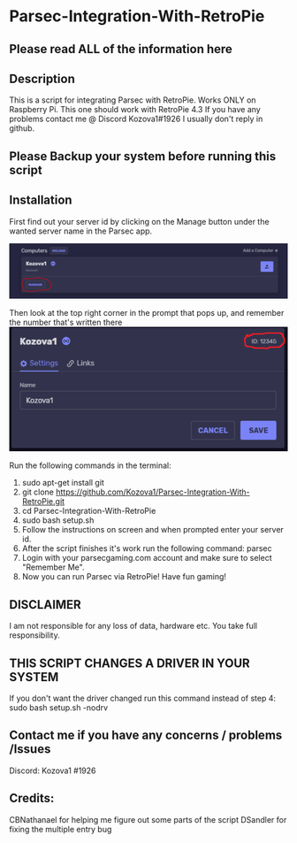 # Parsec-Integration-With-RetroPie
Please read ALL of the information here
---------------

Description
----------------------
This is a script for integrating Parsec with RetroPie.
Works ONLY on Raspberry Pi. 
This one should work with RetroPie 4.3
If you have any problems contact me @ Discord Kozova1#1926
I usually don't reply in github.

Please Backup your system before running this script
---------------------------------------
Installation
----------------------
First find out your server id by clicking on the Manage button under the wanted server name in the Parsec app.

![image 1](https://raw.githubusercontent.com/Kozova1/Parsec-Integration-With-RetroPie/master/server_id1.PNG)

Then look at the top right corner in the prompt that pops up, and remember the number that's written there
![image 2](https://raw.githubusercontent.com/Kozova1/Parsec-Integration-With-RetroPie/master/server_id2.PNG)


Run the following commands in the terminal:
  1. sudo apt-get install git
  2. git clone https://github.com/Kozova1/Parsec-Integration-With-RetroPie.git
  3. cd Parsec-Integration-With-RetroPie
  4. sudo bash setup.sh
  5. Follow the instructions on screen and when prompted enter your server id.
  6. After the script finishes it's work run the following command: parsec
  7. Login with your parsecgaming.com account and make sure to select "Remember Me".
  8. Now you can run Parsec via RetroPie! Have fun gaming!
  
  DISCLAIMER
  ---------------
  I am not responsible for any loss of data, hardware etc.
  You take full responsibility.
  
  THIS SCRIPT CHANGES A DRIVER IN YOUR SYSTEM
  -----------------------------------------------
  If you don't want the driver changed run this command instead of step 4:
  sudo bash setup.sh -nodrv
  
  Contact me if you have any concerns / problems /Issues
  ------------------------------------------------------
  Discord: Kozova1 #1926

Credits:
----------------
CBNathanael for helping me figure out some parts of the script
DSandler for fixing the multiple entry bug
